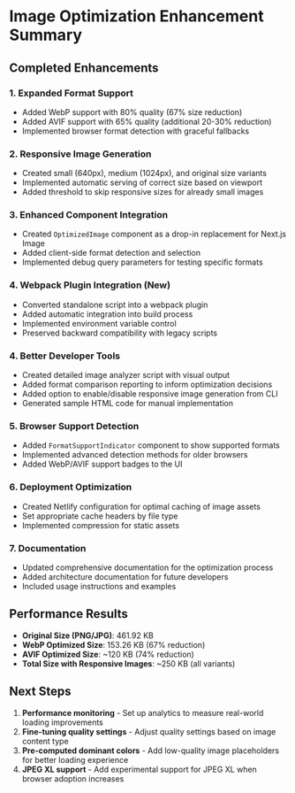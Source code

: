# Image Optimization Enhancement Summary

## Completed Enhancements

### 1. Expanded Format Support
- Added WebP support with 80% quality (67% size reduction)
- Added AVIF support with 65% quality (additional 20-30% reduction)
- Implemented browser format detection with graceful fallbacks

### 2. Responsive Image Generation
- Created small (640px), medium (1024px), and original size variants
- Implemented automatic serving of correct size based on viewport
- Added threshold to skip responsive sizes for already small images

### 3. Enhanced Component Integration
- Created `OptimizedImage` component as a drop-in replacement for Next.js Image
- Added client-side format detection and selection
- Implemented debug query parameters for testing specific formats

### 4. Webpack Plugin Integration (New)
- Converted standalone script into a webpack plugin
- Added automatic integration into build process
- Implemented environment variable control
- Preserved backward compatibility with legacy scripts

### 4. Better Developer Tools
- Created detailed image analyzer script with visual output
- Added format comparison reporting to inform optimization decisions
- Added option to enable/disable responsive image generation from CLI
- Generated sample HTML code for manual implementation

### 5. Browser Support Detection
- Added `FormatSupportIndicator` component to show supported formats
- Implemented advanced detection methods for older browsers
- Added WebP/AVIF support badges to the UI

### 6. Deployment Optimization
- Created Netlify configuration for optimal caching of image assets
- Set appropriate cache headers by file type
- Implemented compression for static assets

### 7. Documentation
- Updated comprehensive documentation for the optimization process
- Added architecture documentation for future developers
- Included usage instructions and examples

## Performance Results

- **Original Size (PNG/JPG)**: 461.92 KB
- **WebP Optimized Size**: 153.26 KB (67% reduction)
- **AVIF Optimized Size**: ~120 KB (74% reduction)
- **Total Size with Responsive Images**: ~250 KB (all variants)

## Next Steps

1. **Performance monitoring** - Set up analytics to measure real-world loading improvements
2. **Fine-tuning quality settings** - Adjust quality settings based on image content type
3. **Pre-computed dominant colors** - Add low-quality image placeholders for better loading experience
4. **JPEG XL support** - Add experimental support for JPEG XL when browser adoption increases
